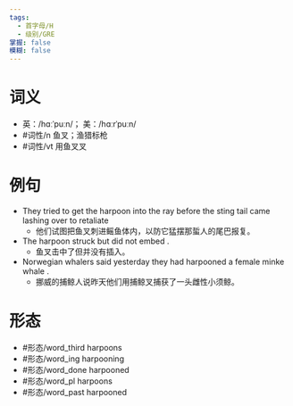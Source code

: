 ```yaml
---
tags:
  - 首字母/H
  - 级别/GRE
掌握: false
模糊: false
---
```

# 词义
- 英：/hɑːˈpuːn/； 美：/hɑːrˈpuːn/
- #词性/n  鱼叉；渔猎标枪
- #词性/vt  用鱼叉叉
# 例句
- They tried to get the harpoon into the ray before the sting tail came lashing over to retaliate
	- 他们试图把鱼叉刺进鳐鱼体内，以防它猛摆那蜇人的尾巴报复。
- The harpoon struck but did not embed .
	- 鱼叉击中了但并没有插入。
- Norwegian whalers said yesterday they had harpooned a female minke whale .
	- 挪威的捕鲸人说昨天他们用捕鲸叉捕获了一头雌性小须鲸。
# 形态
- #形态/word_third harpoons
- #形态/word_ing harpooning
- #形态/word_done harpooned
- #形态/word_pl harpoons
- #形态/word_past harpooned
